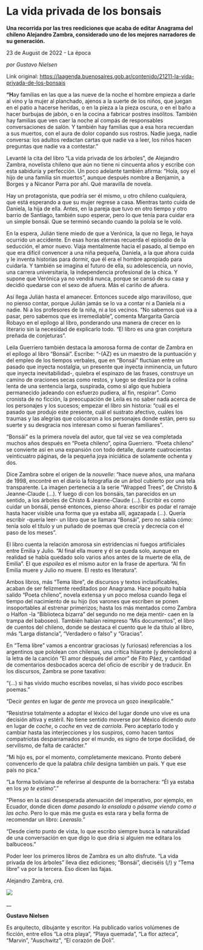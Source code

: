 # La vida privada de los bonsais

**Una recorrida por las tres reediciones que acaba de editar Anagrama del chileno Alejandro Zambra, considerado uno de los mejores narradores de su generación.**

23 de August de 2022 - La época

_por Gustavo Nielsen_

Link original: https://laagenda.buenosaires.gob.ar/contenido/21211-la-vida-privada-de-los-bonsais



**“H**ay familias en las que a las nueve de la noche el hombre empieza a darle al vino y la mujer al planchado, ajenos a la suerte de los niños, que juegan en el patio a hacerse heridas, o en la pieza a la pieza oscura, o en el baño a hacer burbujas de jabón, o en la cocina a fabricar postres insólitos. También hay familias que ven caer la noche al compás de responsables conversaciones de salón. Y también hay familias que a esa hora recuerdan a sus muertos, con el aura de dolor copando sus rostros. Nadie juega, nadie conversa: los adultos redactan cartas que nadie va a leer, los niños hacen preguntas que nadie va a contestar.”




Levanté la cita del libro “La vida privada de los árboles”, de Alejandro Zambra, novelista chileno que aún no tiene ni cincuenta años y escribe con esta sabiduría y perfección. Un poco adelante también afirma: “Hola, soy el hijo de una familia sin muertos”, aunque después nombre a Benjamin, a Borges y a Nicanor Parra por ahí. Qué maravilla de novela.




Hay un protagonista, que podría ser él mismo, u otro chileno cualquiera, que está esperando a que su mujer regrese a casa. Mientras tanto cuida de Daniela, la hija de ella. Antes, en la pareja que tuvo en otro tiempo y otro barrio de Santiago, también supo esperar, pero lo que tenía para cuidar era un simple bonsái. Que se terminó secando cuando la polola se le voló.




En la espera, Julián tiene miedo de que a Verónica, la que no llega, le haya ocurrido un accidente. En esas horas eternas recuerda el episodio de la seducción, el amor nuevo. Viaja mentalmente hacia el pasado, al tiempo en que era difícil convencer a una niña pequeña, Daniela, a la que ahora cuida y le inventa historias para dormir, que él era el hombre apropiado para cuidarla. Y también se imagina el futuro de ella, su adolescencia, un novio, una carrera universitaria, la independencia profesional de la chica. Y supone que Verónica ya no vendrá nunca, porque se cansó de su casa y decidió quedarse con el sexo de afuera. Más el cariño de afuera.




Así llega Julián hasta el amanecer. Entonces sucede algo maravilloso, que no pienso contar, porque Julián jamás se lo va a contar ni a Daniela ni a nadie. Ni a los profesores de la niña, ni a los vecinos. “No sabemos qué va a pasar, pero sabemos que es irremediable”, comenta Margarita García Robayo en el epílogo al libro, ponderando una manera de crecer en lo literario sin la necesidad de explicarlo todo. “El libro es una gran conjetura preñada de conjeturas”.




Leila Guerriero también destaca la amorosa forma de contar de Zambra en el epílogo al libro “Bonsái”. Escribe: “-(AZ) es un maestro de la puntuación y del empleo de los tiempos verbales, que en “Bonsái” fluctúan entre un pasado que inyecta nostalgia, un presente que inyecta inminencia, un futuro que inyecta inevitabilidad-, quiebra el espinazo de las frases, construye un camino de oraciones secas como restos, y luego se desliza por la colina lenta de una sentencia larga, suspirada, como si algo que hubiera permanecido jadeando con esfuerzo pudiera, al fin, respirar”. Como cronista de no ficción, la preocupación de Leila es no saber nada acerca de los personajes y los sucesos; empezar el libro sin historia: “cuál es el pasado que produjo este presente, cuál el sustrato afectivo, cuáles los traumas y las alegrías que colocaron a los personajes donde están, pero su suerte y su desgracia nos interesan como si fueran familiares”.




“Bonsái” es la primera novela del autor, que tal vez se vea completada muchos años después en “Poeta chileno”, opina Guerriero. “Poeta chileno” se convierte así en una expansión con todo detalle, durante cuatrocientas veinticuatro páginas, de la pequeña joya iniciática de solamente ochenta y dos.




Dice Zambra sobre el origen de la *nouvelle*: “hace nueve años, una mañana de 1998, encontré en el diario la fotografía de un árbol cubierto por una tela transparente. La imagen pertenecía a la serie “Wrapped Trees”, de Christo & Jeanne-Claude (…). Y luego di con los bonsáis, tan parecidos en un sentido, a los árboles de Chisto & Jeanne-Claude (…). Escribir es como cuidar un bonsái, pensé entonces, pienso ahora: escribir es podar el ramaje hasta hacer visible una forma que ya estaba allí, agazapada (…). Quería escribir -quería leer- un libro que se llamara “Bonsái”, pero no sabía cómo: tenía solo el título y un puñado de poemas que crecía y decrecía con el paso de los meses”.




El libro cuenta la relación amorosa sin estridencias ni fuegos artificiales entre Emilia y Julio. “Al final ella muere y él se queda solo, aunque en realidad se había quedado solo varios años antes de la muerte de ella, de Emilia”. El que *espoilea* es el mismo autor en la frase de apertura. “Al fin Emilia muere y Julio no muere. El resto es literatura”.




Ambos libros, más “Tema libre”, de discursos y textos inclasificables, acaban de ser felizmente reeditados por Anagrama. Hace poquito había salido “Poeta chileno”, novela extensa y un poco melosa cuando llega el tiempo del nacimiento de su hijo (los varones que escriben se ponen insoportables al estrenar primerizos; hasta los más mentados como Zambra o Halfon -la “Biblioteca bizarra” del segundo no me deja mentir- caen en la trampa del baboseo). También habían reimpreso “Mis documentos”, el libro de cuentos del chileno, donde se destaca el cuento que le da título al libro, más “Larga distancia”, “Verdadero o falso” y “Gracias”.




En “Tema libre” vamos a encontrar graciosas (y furiosas) referencias a los argentinos que pololean con chilenas, una crítica hilarante (y demoledora) a la letra de la canción “El amor después del amor” de Fito Páez, y cantidad de comentarios desbocados acerca del oficio de escribir y de traducir. En los discursos, Zambra se pone taxativo:




“(…) si has vivido mucho escribes novelas, si has vivido poco escribes poemas.”




“Decir *gentes* en lugar de *gente* me provoca un gozo inexplicable.”




“Resistirse totalmente a adoptar el léxico del lugar donde uno vive es una decisión altiva y estéril. No tiene sentido moverse por México diciendo *auto* en lugar de *coche*, o *coche* en vez de *carriola*. Pero aceptarlo todo y cambiar hasta las interjecciones y los suspiros, como hacen tantos compatriotas desparramados por el mundo, es signo de torpe docilidad, de servilismo, de falta de carácter.”




“Mi hijo es, por el momento, completamente mexicano. Pronto deberé convencerlo de que la palabra *chile* designa también un país. Y que ese país no pica.”




“La forma boliviana de referirse al despunte de la borrachera: “Él ya estaba en los *yo te estimo*”.”




“Pienso en la casi desesperada atenuación del imperativo, por ejemplo, en Ecuador, donde dicen *dame pasando la ensalada* o *pásame viendo como a las ocho.* Pero lo que más me gusta es esta rara y bella forma de recomendar un libro: *Leeraslo.”*




“Desde cierto punto de vista, lo que escribo siempre busca la naturalidad de una conversación en que digo lo que diría si alguien me editara los balbuceos.”




Poder leer los primeros libros de Zambra es un alto disfrute. “La vida privada de los árboles” lleva diez ediciones; “Bonsái”, dieciséis (¡!) y “Tema libre” va por la tercera. Eso dicen las fajas.




Alejandro Zambra, *crá*.




![](https://cdn.feater.me/files/images/348276/677f48b4-2817-4f83-b51b-271299a6fa23.png)




\_\_




**Gustavo Nielsen**




Es arquitecto, dibujante y escritor. Ha publicado varios volúmenes de ficción, entre ellos “La otra playa”, “Playa quemada”, “La flor azteca”, “Marvin”, "Auschwitz", “El corazón de Doli”.



